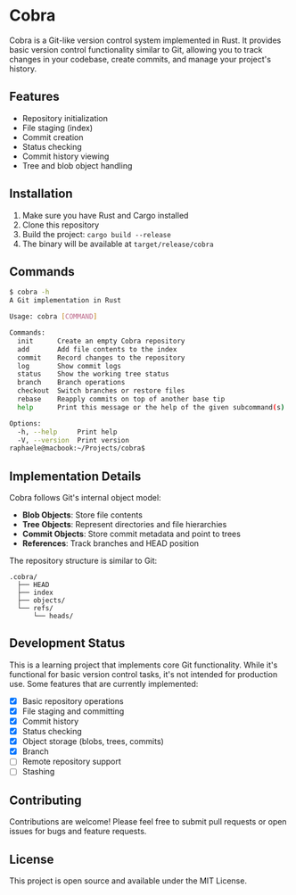 # Cobra

Cobra is a Git-like version control system implemented in Rust. It provides basic version control functionality similar to Git, allowing you to track changes in your codebase, create commits, and manage your project's history.

## Features

- Repository initialization
- File staging (index)
- Commit creation
- Status checking
- Commit history viewing
- Tree and blob object handling

## Installation

1. Make sure you have Rust and Cargo installed
2. Clone this repository
3. Build the project: `cargo build --release`
4. The binary will be available at `target/release/cobra`

## Commands

```bash
$ cobra -h
A Git implementation in Rust

Usage: cobra [COMMAND]

Commands:
  init      Create an empty Cobra repository
  add       Add file contents to the index
  commit    Record changes to the repository
  log       Show commit logs
  status    Show the working tree status
  branch    Branch operations
  checkout  Switch branches or restore files
  rebase    Reapply commits on top of another base tip
  help      Print this message or the help of the given subcommand(s)

Options:
  -h, --help     Print help
  -V, --version  Print version
raphaele@macbook:~/Projects/cobra$ 
```

## Implementation Details

Cobra follows Git's internal object model:

- **Blob Objects**: Store file contents
- **Tree Objects**: Represent directories and file hierarchies
- **Commit Objects**: Store commit metadata and point to trees
- **References**: Track branches and HEAD position

The repository structure is similar to Git:
```
.cobra/
  ├── HEAD
  ├── index
  ├── objects/
  └── refs/
      └── heads/
```

## Development Status

This is a learning project that implements core Git functionality. While it's functional for basic version control tasks, it's not intended for production use. Some features that are currently implemented:

- [x] Basic repository operations
- [x] File staging and committing
- [x] Commit history
- [x] Status checking
- [x] Object storage (blobs, trees, commits)
- [x] Branch
- [ ] Remote repository support
- [ ] Stashing

## Contributing

Contributions are welcome! Please feel free to submit pull requests or open issues for bugs and feature requests.

## License

This project is open source and available under the MIT License.

